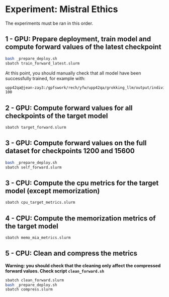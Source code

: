 # Experiment: Mistral Ethics

The experiments must be ran in this order.

## 1 - GPU: Prepare deployment, train model and compute forward values of the latest checkpoint

```bash
bash _prepare_deploy.sh
sbatch train_forward_latest.slurm
```

At this point, you should manually check that all model have been successfully trained, for example with:

```bash
upp42qa@jean-zay3:/gpfswork/rech/yfw/upp42qa/grokking_llm/output/individual$ find . -type d -name checkpoint-15600 | wc -l
100
```

## 2 - GPU: Compute forward values for all checkpoints of the target model

```bash
sbatch target_forward.slurm
```

## 3 - GPU: Compute forward values on the full dataset for checkpoints 1200 and 15600

```bash
bash _prepare_deploy.sh
sbatch self_forward.slurm
```

## 3 - CPU: Compute the cpu metrics for the target model (except memorization)

```bash
sbatch cpu_target_metrics.slurm
```

## 4 - CPU: Compute the memorization metrics of the target model

```bash
sbatch memo_mia_metrics.slurm
```

## 5 - CPU: Clean and compress the metrics

**Warning: you should check that the cleaning only affect the compressed forward values. Check script `clean_forward.sh`**

```bash
sbatch clean_forward.slurm
bash _prepare_deploy.sh
sbatch compress.slurm
```
